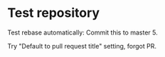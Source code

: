 # Test repository

Test rebase automatically: Commit this to master 5.

Try "Default to pull request title" setting, forgot PR.
